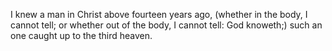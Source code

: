 I knew a man in Christ above fourteen years ago, (whether in the body, I cannot tell; or whether out of the body, I cannot tell: God knoweth;) such an one caught up to the third heaven.
